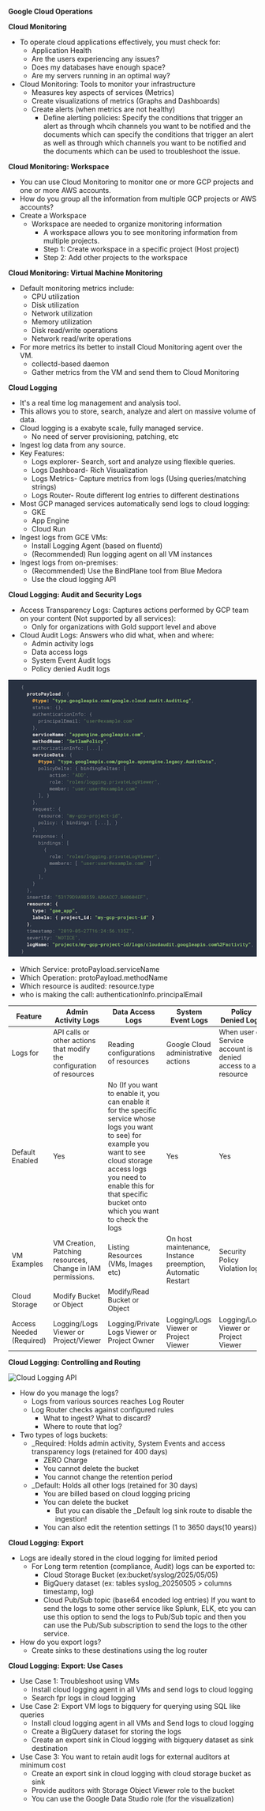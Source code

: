 **Google Cloud Operations**

**Cloud Monitoring**

- To operate cloud applications effectively, you must check for:
  - Application Health
  - Are the users experiencing any issues?
  - Does my databases have enough space?
  - Are my servers running in an optimal way?
- Cloud Monitoring: Tools to monitor your infrastructure
  - Measures key aspects of services (Metrics)
  - Create visualizations of metrics (Graphs and Dashboards)
  - Create alerts (when metrics are not healthy)
    - Define alerting policies: Specify the conditions that trigger an alert as through whcih channels you want to be notified and the documents which can specify the conditions that trigger an alert as well as through which channels you want to be notified and the documents which can be used to troubleshoot the issue.

**Cloud Monitoring: Workspace**

- You can use Cloud Monitoring to monitor one or more GCP projects and one or more AWS accounts.
- How do you group all the information from multiple GCP projects or AWS accounts?
- Create a Workspace
  - Workspace are needed to organize monitoring information
    - A workspace allows you to see monitoring information from multiple projects.
    - Step 1: Create workspace in a specific project (Host project)
    - Step 2: Add other projects to the workspace

**Cloud Monitoring: Virtual Machine Monitoring**

- Default monitoring metrics include:
  - CPU utilization
  - Disk utilization
  - Network utilization
  - Memory utilization
  - Disk read/write operations
  - Network read/write operations
- For more metrics its better to install Cloud Monitoring agent over the VM.
  - collectd-based daemon
  - Gather metrics from the VM and send them to Cloud Monitoring

**Cloud Logging**

- It's a real time log management and analysis tool.
- This allows you to store, search, analyze and alert on massive volume of data.
- Cloud logging is a exabyte scale, fully managed service.
  - No need of server provisioning, patching, etc
- Ingest log data from any source.
- Key Features:
  - Logs explorer- Search, sort and analyze using flexible queries.
  - Logs Dashboard- Rich Visualization
  - Logs Metrics- Capture metrics from logs (Using queries/matching strings)
  - Logs Router- Route different log entries to different destinations
- Most GCP managed services automatically send logs to cloud logging:
  - GKE
  - App Engine
  - Cloud Run
- Ingest logs from GCE VMs:
  - Install Logging Agent (based on fluentd)
  - (Recommended) Run logging agent on all VM instances
- Ingest logs from on-premises:
  - (Recommended) Use the BindPlane tool from Blue Medora
  - Use the cloud logging API

**Cloud Logging: Audit and Security Logs**

- Access Transparency Logs: Captures actions performed by GCP team on your content (Not supported by all services):
  - Only for organizations with Gold support level and above
- Cloud Audit Logs: Answers who did what, when and where:
  - Admin activity logs
  - Data access logs
  - System Event Audit logs
  - Policy denied Audit logs

![Audit logs](https://github.com/cloud-devops-enthusiast/Google-Cloud-Platform_Professional-Cloud-Architect_Certification-Exam-Preparation/blob/1e72c40c1a0893ac5fd2f3cef4ccbcbc4593cea9/Reference%20Images/audit%20logs.png "Cloud Logging: Audit and Security Logs")

- Which Service: protoPayload.serviceName
- Which Operation: protoPayload.methodName
- Which resource is audited: resource.type
- who is making the call: authenticationInfo.principalEmail

<table>
<thead>
<tr>
<th>Feature</th>
<th>Admin Activity Logs</th>
<th>Data Access Logs</th>
<th>System Event Logs</th>
<th>Policy Denied Logs</th>
</tr>
</thead>
<tbody>
<tr>
<td>Logs for</td>
<td>API calls or other actions that modify the configuration of resources</td>
<td>Reading configurations of resources</td>
<td>Google Cloud administrative actions</td>
<td>When user or Service account is denied access to a resource</td>
</tr>
<tr>
<td>Default Enabled</td>
<td>Yes</td>
<td>No (If you want to enable it, you can enable it for the specific service whose logs you want to see) for example you want to see cloud storage access logs you need to enable this for that specific bucket onto which you want to check the logs</td>
<td>Yes</td>
<td>Yes</td>
</tr>
<tr>
<td>VM Examples</td>
<td>VM Creation, Patching resources, Change in IAM permissions.</td>
<td>Listing Resources (VMs, Images etc)</td>
<td>On host maintenance, Instance preemption, Automatic Restart</td>
<td>Security Policy Violation logs</td>
</tr>
<tr>
<td>Cloud Storage</td>
<td>Modify Bucket or Object</td>
<td>Modify/Read Bucket or Object</td>
<td></td>
<td></td>
<tr>
<td>Access Needed (Required)</td>
<td>Logging/Logs Viewer or Project/Viewer</td>
<td>Logging/Private Logs Viewer or Project Owner</td>
<td>Logging/Logs Viewer or Project Viewer</td>
<td>Logging/Logs Viewer or Project Viewer</td>
</tr>
</tr>
</tbody>
</table>

**Cloud Logging: Controlling and Routing**

![Cloud Logging API](https://miro.medium.com/max/1400/1*2XrrxcdXq7hbiQX-6fGiBg.webp)

- How do you manage the logs?
  - Logs from various sources reaches Log Router
  - Log Router checks against configured rules
    - What to ingest? What to discard?
    - Where to route that log?
- Two types of logs buckets:
  - _Required: Holds admin activity, System Events and access transparency logs (retained for 400 days)
    - ZERO Charge
    - You cannot delete the bucket
    - You cannot change the retention period
  - _Default: Holds all other logs (retained for 30 days)
    - You are billed based on cloud logging pricing
    - You can delete the bucket
      - But you can disable the _Default log sink route to disable the ingestion!
    - You can also edit the retention settings (1 to 3650 days(10 years))

**Cloud Logging: Export**

- Logs are ideally stored in the cloud logging for limited period
  - For Long term retention (compliance, Audit) logs can be exported to:
    - Cloud Storage Bucket (ex:bucket/syslog/2025/05/05)
    - BigQuery dataset (ex: tables syslog_20250505 > columns timestamp, log)
    - Cloud Pub/Sub topic (base64 encoded log entries) If you want to send the logs to some other service like Splunk, ELK, etc you can use this option to send the logs to Pub/Sub topic and then you can use the Pub/Sub subscription to send the logs to the other service.
- How do you export logs?
  - Create sinks to these destinations using the log router

**Cloud Logging: Export: Use Cases**

- Use Case 1: Troubleshoot using VMs
  - Install cloud logging agent in all VMs and send logs to cloud logging
  - Search fpr logs in cloud logging
- Use Case 2: Export VM logs to bigquery for querying using SQL like queries
  - Install cloud logging agent in all VMs and Send logs to cloud logging
  - Create a BigQuery dataset for storing the logs
  - Create an export sink in Cloud logging with bigquery dataset as sink destination
- Use Case 3: You want to retain audit logs for external auditors at minimum cost
  - Create an export sink in cloud logging with cloud storage bucket as sink
  - Provide auditors with Storage Object Viewer role to the bucket
  - You can use the Google Data Studio role (for the visualization)